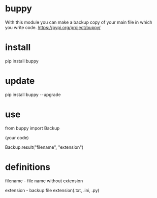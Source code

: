 # buppy
With this module you can make a backup copy of your main file in which you write code.
https://pypi.org/project/buppy/

# install
pip install buppy

# update
pip install buppy --upgrade

# use
from buppy import Backup

(your code)

Backup.result("filename", "extension")

# definitions
filename - file name without extension

extension - backup file extension(.txt, .ini, .py)

